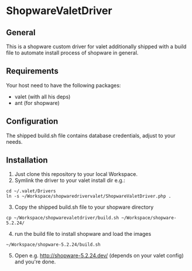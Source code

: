 # ShopwareValetDriver
## General
This is a shopware custom driver for valet additionally shipped with a build file to automate install process of shopware in general.
## Requirements
Your host need to have the following packages:
* valet (with all his deps)
* ant (for shopware)

## Configuration
The shipped build.sh file contains database credentials, adjust to your needs.

## Installation
1. Just clone this repository to your local Workspace.
2. Symlink the driver to your valet install dir e.g.:
```
cd ~/.valet/Drivers
ln -s ~/Workspace/shopwaredrivervalet/ShopwareValetDriver.php .
```
3. Copy the shipped build.sh file to your shopware directory
```
cp ~/Workspace/shopwarevaletdriver/build.sh ~/Workspace/shopware-5.2.24/
```
4. run the build file to install shopware and load the images
```
~/Workspace/shopware-5.2.24/build.sh
```
5. Open e.g. http://shopware-5.2.24.dev/ (depends on your valet config) and you're done.